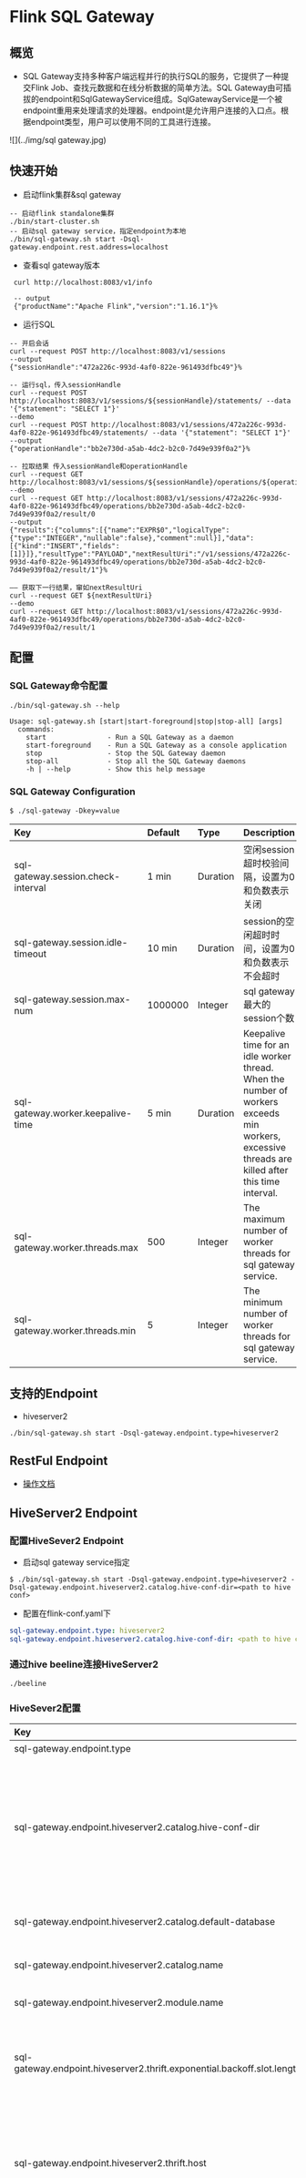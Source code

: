 # Flink SQL Gateway

## 概览

* SQL Gateway支持多种客户端远程并行的执行SQL的服务，它提供了一种提交Flink Job、查找元数据和在线分析数据的简单方法。SQL Gateway由可插拔的endpoint和SqlGatewayService组成。SqlGatewayService是一个被endpoint重用来处理请求的处理器。endpoint是允许用户连接的入口点。根据endpoint类型，用户可以使用不同的工具进行连接。

![](../img/sql gateway.jpg)

## 快速开始

* 启动flink集群&sql gateway

```shell
-- 启动flink standalone集群
./bin/start-cluster.sh
-- 启动sql gateway service，指定endpoint为本地
./bin/sql-gateway.sh start -Dsql-gateway.endpoint.rest.address=localhost
```

* 查看sql gateway版本

```shell
 curl http://localhost:8083/v1/info
 
 -- output
 {"productName":"Apache Flink","version":"1.16.1"}%
```

* 运行SQL

```shell
-- 开启会话
curl --request POST http://localhost:8083/v1/sessions
--output
{"sessionHandle":"472a226c-993d-4af0-822e-961493dfbc49"}%

-- 运行sql，传入sessionHandle
curl --request POST http://localhost:8083/v1/sessions/${sessionHandle}/statements/ --data '{"statement": "SELECT 1"}'
--demo
curl --request POST http://localhost:8083/v1/sessions/472a226c-993d-4af0-822e-961493dfbc49/statements/ --data '{"statement": "SELECT 1"}'
--output
{"operationHandle":"bb2e730d-a5ab-4dc2-b2c0-7d49e939f0a2"}%

-- 拉取结果 传入sessionHandle和operationHandle
curl --request GET http://localhost:8083/v1/sessions/${sessionHandle}/operations/${operationHandle}/result/0
--demo
curl --request GET http://localhost:8083/v1/sessions/472a226c-993d-4af0-822e-961493dfbc49/operations/bb2e730d-a5ab-4dc2-b2c0-7d49e939f0a2/result/0
--output
{"results":{"columns":[{"name":"EXPR$0","logicalType":{"type":"INTEGER","nullable":false},"comment":null}],"data":[{"kind":"INSERT","fields":[1]}]},"resultType":"PAYLOAD","nextResultUri":"/v1/sessions/472a226c-993d-4af0-822e-961493dfbc49/operations/bb2e730d-a5ab-4dc2-b2c0-7d49e939f0a2/result/1"}%

—— 获取下一行结果，窜如nextResultUri
curl --request GET ${nextResultUri}
--demo
curl --request GET http://localhost:8083/v1/sessions/472a226c-993d-4af0-822e-961493dfbc49/operations/bb2e730d-a5ab-4dc2-b2c0-7d49e939f0a2/result/1

```

## 配置

### SQL Gateway命令配置

```shell
./bin/sql-gateway.sh --help

Usage: sql-gateway.sh [start|start-foreground|stop|stop-all] [args]
  commands:
    start               - Run a SQL Gateway as a daemon
    start-foreground    - Run a SQL Gateway as a console application
    stop                - Stop the SQL Gateway daemon
    stop-all            - Stop all the SQL Gateway daemons
    -h | --help         - Show this help message
```

### SQL Gateway Configuration

```shell
$ ./sql-gateway -Dkey=value
```

| Key                                | Default | Type     | Description                                                  |
| :--------------------------------- | :------ | :------- | :----------------------------------------------------------- |
| sql-gateway.session.check-interval | 1 min   | Duration | 空闲session超时校验间隔，设置为0和负数表示关闭               |
| sql-gateway.session.idle-timeout   | 10 min  | Duration | session的空闲超时时间，设置为0和负数表示不会超时             |
| sql-gateway.session.max-num        | 1000000 | Integer  | sql gateway最大的session个数                                 |
| sql-gateway.worker.keepalive-time  | 5 min   | Duration | Keepalive time for an idle worker thread. When the number of workers exceeds min workers, excessive threads are killed after this time interval. |
| sql-gateway.worker.threads.max     | 500     | Integer  | The maximum number of worker threads for sql gateway service. |
| sql-gateway.worker.threads.min     | 5       | Integer  | The minimum number of worker threads for sql gateway service. |

## 支持的Endpoint

* hiveserver2

```shell
./bin/sql-gateway.sh start -Dsql-gateway.endpoint.type=hiveserver2
```

## RestFul Endpoint

* [操作文档](https://nightlies.apache.org/flink/flink-docs-release-1.16/zh/docs/dev/table/sql-gateway/rest/)

## HiveServer2 Endpoint

### 配置HiveSever2 Endpoint

* 启动sql gateway service指定

```shell
$ ./bin/sql-gateway.sh start -Dsql-gateway.endpoint.type=hiveserver2 -Dsql-gateway.endpoint.hiveserver2.catalog.hive-conf-dir=<path to hive conf>
```

* 配置在flink-conf.yaml下

```yaml
sql-gateway.endpoint.type: hiveserver2
sql-gateway.endpoint.hiveserver2.catalog.hive-conf-dir: <path to hive conf>
```

### 通过hive beeline连接HiveServer2

```shell
./beeline
```

### HiveSever2配置

| Key                                                          | Required | Default   | Type         | Description                                                  |
| :----------------------------------------------------------- | :------: | :-------- | :----------- | :----------------------------------------------------------- |
| sql-gateway.endpoint.type                                    | required | "rest"    | List<String> | rest或hiveserver2                                            |
| sql-gateway.endpoint.hiveserver2.catalog.hive-conf-dir       | required | (none)    | String       | URI to your Hive conf dir containing hive-site.xml. The URI needs to be supported by Hadoop FileSystem. If the URI is relative, i.e. without a scheme, local file system is assumed. If the option is not specified, hive-site.xml is searched in class path. |
| sql-gateway.endpoint.hiveserver2.catalog.default-database    | optional | "default" | String       | The default database to use when the catalog is set as the current catalog. |
| sql-gateway.endpoint.hiveserver2.catalog.name                | optional | "hive"    | String       | Name for the pre-registered hive catalog.                    |
| sql-gateway.endpoint.hiveserver2.module.name                 | optional | "hive"    | String       | Name for the pre-registered hive module.                     |
| sql-gateway.endpoint.hiveserver2.thrift.exponential.backoff.slot.length | optional | 100 ms    | Duration     | Binary exponential backoff slot time for Thrift clients during login to HiveServer2,for retries until hitting Thrift client timeout |
| sql-gateway.endpoint.hiveserver2.thrift.host                 | optional | (none)    | String       | The server address of HiveServer2 host to be used for communication.Default is empty, which means the to bind to the localhost. This is only necessary if the host has multiple network addresses. |
| sql-gateway.endpoint.hiveserver2.thrift.login.timeout        | optional | 20 s      | Duration     | Timeout for Thrift clients during login to HiveServer2       |
| sql-gateway.endpoint.hiveserver2.thrift.max.message.size     | optional | 104857600 | Long         | Maximum message size in bytes a HS2 server will accept.      |
| sql-gateway.endpoint.hiveserver2.thrift.port                 | optional | 10000     | Integer      | The port of the HiveServer2 endpoint.                        |
| sql-gateway.endpoint.hiveserver2.thrift.worker.keepalive-time | optional | 1 min     | Duration     | Keepalive time for an idle worker thread. When the number of workers exceeds min workers, excessive threads are killed after this time interval. |
| sql-gateway.endpoint.hiveserver2.thrift.worker.threads.max   | optional | 512       | Integer      | The maximum number of Thrift worker threads                  |
| sql-gateway.endpoint.hiveserver2.thrift.worker.threads.min   | optional | 5         | Integer      | The minimum number of Thrift worker threads                  |

### 客户端&工具

* HiveServer2 Endpoint与HiveServer2有线协议兼容。因此，管理Hive SQL的工具也适用于带有HiveServer2 Endpoint的SQL Gateway。目前，Hive JDBC, Hive Beeline, Dbeaver, Apache Superset等正在测试能够连接到Flink SQL网关与HiveServer2端点并提交SQL。

#### Hive JDBC

* 引入依赖

```xml
<dependency>
    <groupId>org.apache.hive</groupId>
    <artifactId>hive-jdbc</artifactId>
    <version>${hive.version}</version>
</dependency>
```

* 编写Java代码连接hiveserver2

```java

import java.sql.Connection;
import java.sql.DriverManager;
import java.sql.ResultSet;
import java.sql.Statement;

public class JdbcConnection {
    public static void main(String[] args) throws Exception {
        try (
                // Please replace the JDBC URI with your actual host, port and database.
                Connection connection = DriverManager.getConnection("jdbc:hive2://{host}:{port}/{database};auth=noSasl");
                Statement statement = connection.createStatement()) {
            statement.execute("SHOW TABLES");
            ResultSet resultSet = statement.getResultSet();
            while (resultSet.next()) {
                System.out.println(resultSet.getString(1));
            }
        }
    }
}
```

